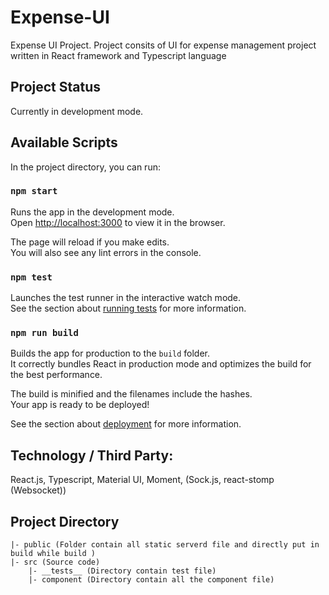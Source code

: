# Expense-UI
Expense UI Project. Project consits of UI for expense management project written in React framework and Typescript language

## Project Status
Currently in development mode.

## Available Scripts
In the project directory, you can run:

### `npm start`

Runs the app in the development mode.\
Open [http://localhost:3000](http://localhost:3000) to view it in the browser.

The page will reload if you make edits.\
You will also see any lint errors in the console.

### `npm test`

Launches the test runner in the interactive watch mode.\
See the section about [running tests](https://facebook.github.io/create-react-app/docs/running-tests) for more information.

### `npm run build`

Builds the app for production to the `build` folder.\
It correctly bundles React in production mode and optimizes the build for the best performance.

The build is minified and the filenames include the hashes.\
Your app is ready to be deployed!

See the section about [deployment](https://facebook.github.io/create-react-app/docs/deployment) for more information.

## Technology / Third Party:
React.js, Typescript, Material UI, Moment, (Sock.js, react-stomp (Websocket)) 

## Project Directory
```text
|- public (Folder contain all static serverd file and directly put in build while build )
|- src (Source code)
    |- __tests__ (Directory contain test file)
    |- component (Directory contain all the component file)
```
